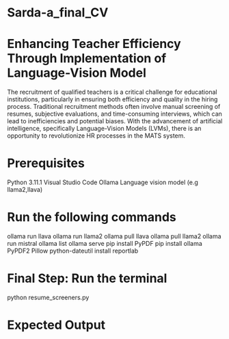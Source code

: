 # Sarda-a_final_CV

# Enhancing Teacher Efficiency Through Implementation of Language-Vision Model

The recruitment of qualified teachers is a critical challenge for educational institutions, particularly in ensuring both efficiency and quality in the hiring process. 
Traditional recruitment methods often involve manual screening of resumes, subjective evaluations, and time-consuming interviews, 
which can lead to inefficiencies and potential biases. With the advancement of artificial intelligence, specifically Language-Vision Models (LVMs), 
there is an opportunity to revolutionize HR processes in the MATS system.

# Prerequisites

Python 3.11.1
Visual Studio Code
Ollama
Language vision model (e.g llama2,llava)

# Run the following commands

ollama run llava
ollama run llama2
ollama pull llava
ollama pull llama2
ollama run mistral
ollama list
ollama serve
pip install PyPDF
pip install ollama PyPDF2 Pillow python-dateutil
install reportlab

# Final Step: Run the terminal

python resume_screeners.py

# Expected Output
